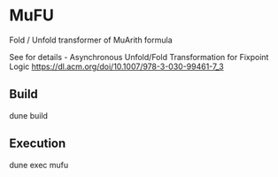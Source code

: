 # MuFU
Fold / Unfold transformer of MuArith formula

See for details -
Asynchronous Unfold/Fold Transformation for Fixpoint Logic
https://dl.acm.org/doi/10.1007/978-3-030-99461-7_3

## Build
dune build

## Execution
dune exec mufu <filename>
